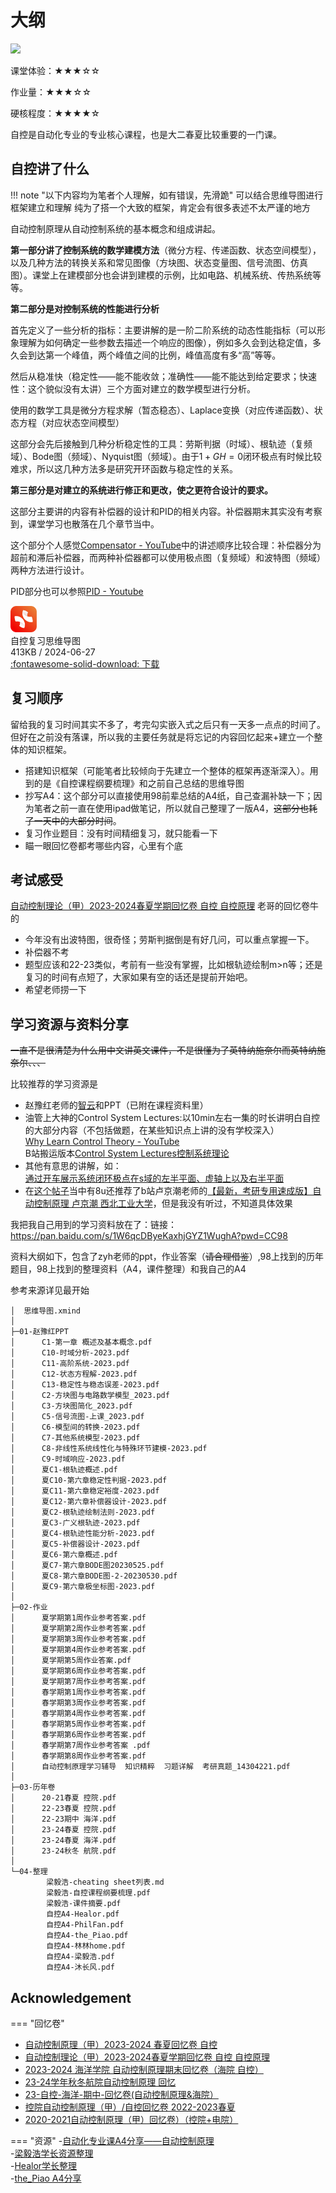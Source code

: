 # 大纲

![](https://philfan-pic.oss-cn-beijing.aliyuncs.com/img/20241025103426.png)


课堂体验：★★★☆☆

作业量：★★★☆☆

硬核程度：★★★★☆

自控是自动化专业的专业核心课程，也是大二春夏比较重要的一门课。

## 自控讲了什么
!!! note "以下内容均为笔者个人理解，如有错误，先滑跪"
      可以结合思维导图进行框架建立和理解
      纯为了搭一个大致的框架，肯定会有很多表述不太严谨的地方

自动控制原理从自动控制系统的基本概念和组成讲起。


**第一部分讲了控制系统的数学建模方法**（微分方程、传递函数、状态空间模型），以及几种方法的转换关系和常见图像（方块图、状态变量图、信号流图、仿真图）。课堂上在建模部分也会讲到建模的示例，比如电路、机械系统、传热系统等等。

**第二部分是对控制系统的性能进行分析**

首先定义了一些分析的指标：主要讲解的是一阶二阶系统的动态性能指标（可以形象理解为如何确定一些参数去描述一个响应的图像），例如多久会到达稳定值，多久会到达第一个峰值，两个峰值之间的比例，峰值高度有多“高”等等。

然后从稳准快（稳定性——能不能收敛；准确性——能不能达到给定要求；快速性：这个貌似没有太讲）三个方面对建立的数学模型进行分析。

使用的数学工具是微分方程求解（暂态稳态）、Laplace变换（对应传递函数）、状态方程（对应状态空间模型）

这部分会先后接触到几种分析稳定性的工具：劳斯判据（时域）、根轨迹（复频域）、Bode图（频域）、Nyquist图（频域）。由于$1+GH = 0$闭环极点有时候比较难求，所以这几种方法多是研究开环函数与稳定性的关系。

**第三部分是对建立的系统进行修正和更改，使之更符合设计的要求。**

这部分主要讲的内容有补偿器的设计和PID的相关内容。补偿器期末其实没有考察到，课堂学习也散落在几个章节当中。

这个部分个人感觉[Compensator - YouTube](https://www.youtube.com/watch?v=NMpmb0ihoFo&list=PLUMWjy5jgHK1NC52DXXrriwihVrYZKqjk&index=34)中的讲述顺序比较合理：补偿器分为超前和滞后补偿器，而两种补偿器都可以使用极点图（复频域）和波特图（频域）两种方法进行设计。

PID部分也可以参照[PID - Youtube](https://www.youtube.com/watch?v=UR0hOmjaHp0&list=PLUMWjy5jgHK1NC52DXXrriwihVrYZKqjk&index=28)

<div class="card file-block" markdown="1">
<div class="file-icon"><img src="style/images/xmind.svg" style="height: 3em;"></div>
<div class="file-body">
<div class="file-title">自控复习思维导图</div>
<div class="file-meta">413KB / 2024-06-27</div>
</div>
<a class="down-button" target="_blank" href="BASE_CTL.xmind" markdown="1">:fontawesome-solid-download: 下载</a>
</div>

## 复习顺序
留给我的复习时间其实不多了，考完勾实嵌入式之后只有一天多一点点的时间了。但好在之前没有落课，所以我的主要任务就是将忘记的内容回忆起来+建立一个整体的知识框架。

- 搭建知识框架（可能笔者比较倾向于先建立一个整体的框架再逐渐深入）。用到的是《自控课程纲要梳理》和之前自己总结的思维导图
- 抄写A4：这个部分可以直接使用98前辈总结的A4纸，自己查漏补缺一下；因为笔者之前一直在使用ipad做笔记，所以就自己整理了一版A4，~~这部分也耗了一天中的大部分时间~~。
- 复习作业题目：没有时间精细复习，就只能看一下
- 瞄一眼回忆卷都考哪些内容，心里有个底

## 考试感受
[自动控制理论（甲）2023-2024春夏学期回忆卷 自控 自控原理](https://www.cc98.org/topic/5926477)
老哥的回忆卷牛的

- 今年没有出波特图，很奇怪；劳斯判据倒是有好几问，可以重点掌握一下。
- 补偿器不考
- 题型应该和22-23类似，考前有一些没有掌握，比如根轨迹绘制m>n等；还是复习的时间有点短了，大家如果有空的话还是提前开始吧。
- 希望老师捞一下

## 学习资源与资料分享

~~一直不是很清楚为什么用中文讲英文课件，不是很懂为了英特纳施奈尔而英特纳施奈尔、、、~~

比较推荐的学习资源是

* 赵豫红老师的[智云](https://classroom.zju.edu.cn/livingpage?course_id=51670&sub_id=886268&tenant_code=112)和PPT（已附在课程资料里）
* 油管上大神的Control System Lectures:以10min左右一集的时长讲明白自控的大部分内容（不包括做题，在某些知识点上讲的没有学校深入）<br>[Why Learn Control Theory - YouTube](https://www.youtube.com/watch?v=oBc_BHxw78s&list=PLUMWjy5jgHK1NC52DXXrriwihVrYZKqjk&index=1)<br>B站搬运版本[Control System Lectures控制系统理论](https://www.bilibili.com/video/BV1jt411Z77J)
* 其他有意思的讲解，如：<br>[通过开车展示系统闭环极点在s域的左半平面、虚轴上以及右半平面](https://www.bilibili.com/video/BV1R8411P7YF/?spm_id_from=333.337.search-card.all.click)
* 在[这个帖子](https://www.cc98.org/topic/5835370)当中有8u还推荐了b站卢京潮老师的[【最新，考研专用速成版】自动控制原理 卢京潮 西北工业大学](https://www.bilibili.com/video/BV1vo4y147QZ)，但是我没有听过，不知道具体效果


我把我自己用到的学习资料放在了：链接：https://pan.baidu.com/s/1W6qcDByeKaxhjGYZ1WughA?pwd=CC98 


资料大纲如下，包含了zyh老师的ppt，作业答案（~~请合理借鉴~~）,98上找到的历年题目，98上找到的整理资料（A4，课件整理）和我自己的A4

参考来源详见最开始
```
│  思维导图.xmind
│
├─01-赵豫红PPT
│      C1-第一章 概述及基本概念.pdf
│      C10-时域分析-2023.pdf
│      C11-高阶系统-2023.pdf
│      C12-状态方程解-2023.pdf
│      C13-稳定性与稳态误差-2023.pdf
│      C2-方块图与电路数学模型_2023.pdf
│      C3-方块图简化_2023.pdf
│      C5-信号流图-上课_2023.pdf
│      C6-模型间的转换-2023.pdf
│      C7-其他系统模型-2023.pdf
│      C8-非线性系统线性化与特殊环节建模-2023.pdf
│      C9-时域响应-2023.pdf
│      夏C1-根轨迹概述.pdf
│      夏C10-第六章稳定性判据-2023.pdf
│      夏C11-第六章稳定裕度-2023.pdf
│      夏C12-第六章补偿器设计-2023.pdf
│      夏C2-根轨迹绘制法则-2023.pdf
│      夏C3-广义根轨迹-2023.pdf
│      夏C4-根轨迹性能分析-2023.pdf
│      夏C5-补偿器设计-2023.pdf
│      夏C6-第六章概述.pdf
│      夏C7-第六章BODE图20230525.pdf
│      夏C8-第六章BODE图-2-20230530.pdf
│      夏C9-第六章极坐标图-2023.pdf
│
├─02-作业
│      夏学期第1周作业参考答案.pdf
│      夏学期第2周作业参考答案.pdf
│      夏学期第3周作业参考答案.pdf
│      夏学期第4周作业参考答案.pdf
│      夏学期第5周作业答案.pdf
│      夏学期第6周作业参考答案.pdf
│      夏学期第7周作业参考答案.pdf
│      春学期第1周作业参考答案.pdf
│      春学期第3周作业参考答案.pdf
│      春学期第4周作业参考答案.pdf
│      春学期第5周作业参考答案.pdf
│      春学期第6周作业参考答案.pdf
│      春学期第7周作业参考答案 .pdf
│      春学期第8周作业参考答案.pdf
│      自动控制原理学习辅导  知识精粹  习题详解  考研真题_14304221.pdf
│
├─03-历年卷
│      20-21春夏 控院.pdf
│      22-23春夏 控院.pdf
│      22-23期中 海洋.pdf
│      23-24春夏 控院.pdf
│      23-24春夏 海洋.pdf
│      23-24秋冬 航院.pdf
│
└─04-整理
        梁毅浩-cheating sheet列表.md
        梁毅浩-自控课程纲要梳理.pdf
        梁毅浩-课件摘要.pdf
        自控A4-Healor.pdf
        自控A4-PhilFan.pdf
        自控A4-the_Piao.pdf
        自控A4-林林home.pdf
        自控A4-梁毅浩.pdf
        自控A4-沐长风.pdf
```


## Acknowledgement

=== "回忆卷"
  - [自动控制原理（甲）2023-2024 春夏回忆卷 自控](https://www.cc98.org/topic/5926127)<br>
  - [自动控制理论（甲）2023-2024春夏学期回忆卷 自控 自控原理](https://www.cc98.org/topic/5926477)<br>
  - [2023-2024 海洋学院 自动控制原理期末回忆卷（海院 自控）](https://www.cc98.org/topic/5801048)
  - [23-24学年秋冬航院自动控制原理 回忆](https://www.cc98.org/topic/5797599)
  - [23-自控-海洋-期中-回忆卷(自动控制原理&海院）](https://www.cc98.org/topic/5750932)<br>
  - [控院自动控制原理（甲）/自控回忆卷 2022-2023春夏](https://www.cc98.org/topic/5644437/1#1)
  - [2020-2021自动控制原理（甲）回忆卷）（控院+电院）](https://www.cc98.org/topic/5116198/1#1)
    
=== "资源"
  -[自动化专业课A4分享——自动控制原理](https://www.cc98.org/topic/5639945)<br>
  -[梁毅浩学长资源整理](https://www.cc98.org/topic/5116220)<br>
  -[Healor学长整理](https://www.cc98.org/topic/5805674)<br>
  -[the_Piao A4分享](https://www.cc98.org/topic/5926182)<br>



